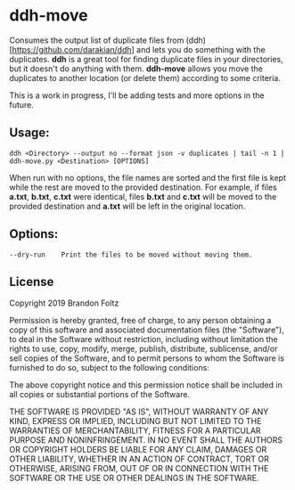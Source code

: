 # ddh-move

Consumes the output list of duplicate files from (ddh)[https://github.com/darakian/ddh] and lets you 
do something with the duplicates. **ddh** 
is a great tool for finding duplicate files in your directories, but it doesn't do anything with them.
**ddh-move** allows you move the duplicates to another location (or delete them)
according to some criteria.

This is a work in progress, I'll be adding tests and more options in the future.

Usage:
------
    ddh <Directory> --output no --format json -v duplicates | tail -n 1 | ddh-move.py <Destination> [OPTIONS]

When run with no options, the file names are sorted and the first file is kept while the rest are moved to
the provided destination. For example, if files **a.txt**, **b.txt**, **c.txt** were identical, files
**b.txt** and **c.txt** will be moved to the provided destination and **a.txt** will be left in the original
location.

Options:
--------
    --dry-run    Print the files to be moved without moving them.
    
License
-------

Copyright 2019 Brandon Foltz

Permission is hereby granted, free of charge, to any person obtaining a copy of this software and associated documentation files (the "Software"), to deal in the Software without restriction, including without limitation the rights to use, copy, modify, merge, publish, distribute, sublicense, and/or sell copies of the Software, and to permit persons to whom the Software is furnished to do so, subject to the following conditions:

The above copyright notice and this permission notice shall be included in all copies or substantial portions of the Software.

THE SOFTWARE IS PROVIDED "AS IS", WITHOUT WARRANTY OF ANY KIND, EXPRESS OR IMPLIED, INCLUDING BUT NOT LIMITED TO THE WARRANTIES OF MERCHANTABILITY, FITNESS FOR A PARTICULAR PURPOSE AND NONINFRINGEMENT. IN NO EVENT SHALL THE AUTHORS OR COPYRIGHT HOLDERS BE LIABLE FOR ANY CLAIM, DAMAGES OR OTHER LIABILITY, WHETHER IN AN ACTION OF CONTRACT, TORT OR OTHERWISE, ARISING FROM, OUT OF OR IN CONNECTION WITH THE SOFTWARE OR THE USE OR OTHER DEALINGS IN THE SOFTWARE.